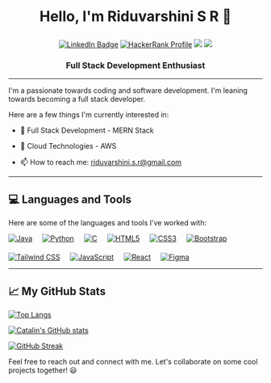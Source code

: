 # <p align=center> Hello, I'm Riduvarshini S R 👋</p>

<p align = center>
<a href="https://www.linkedin.com/in/riduvarshinisr/"><img src="https://img.shields.io/badge/-LinkedIn-0077B5?style=flat square&amp;labelColor=0077B5&amp;logo=LinkedIn&amp;link=https://www.linkedin.com/in/avinash-m-571642119/" alt="LinkedIn Badge"></a>
<a href="https://www.hackerrank.com/riduvarshini_s_r"><img src="https://img.shields.io/badge/-HackerRank-00ea64?style=flat-square&amp;labelColor=081100&amp;logo=HackerRank&amp;link=https://www.hackerrank.com/riduvarshini_s_r" alt="HackerRank Profile"></a>
<a href="https://leetcode.com/riduvarshinisr/"><img src="https://img.shields.io/badge/-LeetCode-FFA116?style=flat-square&labelColor=FFA116&logo=LeetCode&link=https://leetcode.com/riduvarshinisr/"></a>
<a href="https://auth.geeksforgeeks.org/user/riduvarshinisr"><img src="https://img.shields.io/badge/-GeeksforGeeks-0F9D58?style=flat-square&labelColor=0F9D58&logo=GeeksforGeeks&link=https://auth.geeksforgeeks.org/user/riduvarshinisr"></a>
</p>

### <p align=center> Full Stack Development Enthusiast </p>

---

I'm a passionate towards coding and software development. I'm leaning towards becoming a full stack developer. 

Here are a few things I'm currently interested in:

- 🌱 Full Stack Development - MERN Stack
- 🌱 Cloud Technologies - AWS

- 📫 How to reach me: riduvarshini.s.r@gmail.com

---

## 💻 Languages and Tools

Here are some of the languages and tools I've worked with:
<div style="display: flex; flex-wrap: wrap; gap: 20px;">

<span>
  <a href="https://www.java.com/en/">
    <img src="https://img.shields.io/badge/Java-ED8B00?style=for-the-badge&logo=java&logoColor=white" alt="Java" />
  </a>
</span>

<span>
  <a href="https://www.python.org/">
    <img src="https://img.shields.io/badge/Python-3776AB?style=for-the-badge&logo=python&logoColor=white" alt="Python" />
  </a>
</span>

<span>
  <a href="https://en.wikipedia.org/wiki/C_(programming_language)">
    <img src="https://img.shields.io/badge/C-00599C?style=for-the-badge&logo=c&logoColor=white" alt="C" />
  </a>
</span>

<span>
  <a href="https://developer.mozilla.org/en-US/docs/Web/HTML">
    <img src="https://img.shields.io/badge/HTML5-E34F26?style=for-the-badge&logo=html5&logoColor=white" alt="HTML5" />
  </a>
</span>

<span>
  <a href="https://developer.mozilla.org/en-US/docs/Web/CSS">
    <img src="https://img.shields.io/badge/CSS3-1572B6?style=for-the-badge&logo=css3&logoColor=white" alt="CSS3" />
  </a>
</span>

<span>
  <a href="https://getbootstrap.com/">
    <img src="https://img.shields.io/badge/Bootstrap-563D7C?style=for-the-badge&logo=bootstrap&logoColor=white" alt="Bootstrap" />
  </a>
</span>

<span>
  <a href="https://tailwindcss.com/">
    <img src="https://img.shields.io/badge/Tailwind_CSS-38B2AC?style=for-the-badge&logo=tailwind-css&logoColor=white" alt="Tailwind CSS" />
  </a>
</span>

<span>
  <a href="https://developer.mozilla.org/en-US/docs/Web/JavaScript">
    <img src="https://img.shields.io/badge/JavaScript-F7DF1E?style=for-the-badge&logo=javascript&logoColor=black" alt="JavaScript" />
  </a>
</span>

<span>
  <a href="https://reactjs.org/">
    <img src="https://img.shields.io/badge/React-61DAFB?style=for-the-badge&logo=react&logoColor=black" alt="React" />
  </a>
</span>

<span>
  <a href="https://www.figma.com/">
    <img src="https://img.shields.io/badge/Figma-F24E1E?style=for-the-badge&logo=figma&logoColor=white" alt="Figma" />
  </a>
</span>

</div>

---

## &#x1f4c8; My GitHub Stats

[![Top Langs](https://github-readme-stats.vercel.app/api/top-langs/?username=Riduvarshini-S-R&layout=compact&hide=jupyter%20notebook,JavaScript&theme=radical)](https://github.com/anuraghazra/github-readme-stats)

[![Catalin's GitHub stats](https://github-readme-stats.vercel.app/api?username=Riduvarshini-S-R&theme=radical)](https://github.com/anuraghazra/github-readme-stats)

[![GitHub Streak](https://github-readme-streak-stats.herokuapp.com/?user=Riduvarshini-S-R&theme=radical)](https://git.io/streak-stats)


Feel free to reach out and connect with me. Let's collaborate on some cool projects together! 😃
